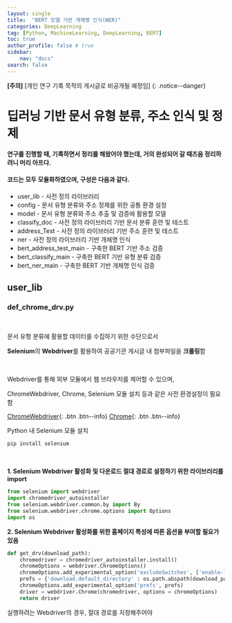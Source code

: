 ```yaml
---
layout: single
title:  "BERT 모델 기반 개체명 인식(NER)"
categories: DeepLearning
tag: [Python, MachineLearning, DeepLearning, BERT]
toc: true
author_profile: false # true
sidebar:
    nav: "docs"
search: false
---
```


**[주의]** [개인 연구 기록 목적의 게시글로 비공개될 예정임]
{: .notice--danger}

# 딥러닝 기반 문서 유형 분류, 주소 인식 및 정제

**연구를 진행할 때, 기록하면서 정리를 해왔어야 했는데, 거의 완성되어 갈 때즈음 정리하려니 머리 아프다.**



<div class = "notice--success">
<h4>코드는 모두 모듈화하였으며, 구성은 다음과 같다.</h4>
<ul>
    <li>user_lib - 사전 정의 라이브러리</li>
    <li>config - 문서 유형 분류와 주소 정제를 위한 공통 환경 설정</li>
    <li>model - 문서 유형 분류와 주소 추출 및 검증에 활용할 모델</li>
    <li>classify_doc - 사전 정의 라이브러리 기반 문서 분류 훈련 및 테스트  </li>
    <li>address_Test - 사전 정의 라이브러리 기반 주소 훈련 및 테스트</li>
    <li>ner - 사전 정의 라이브러리 기반 개체명 인식</li>
    <li>bert_address_test_main - 구축한 BERT 기반 주소 검증</li>
    <li>bert_classify_main - 구축한 BERT 기반 유형 분류 검증</li>
    <li>bert_ner_main - 구축한 BERT 기반 개체명 인식 검증</li>
</ul>
</div>



## user_lib

### def_chrome_drv.py

<br>

문서 유형 분류에 활용할 데이터를 수집하기 위한 수단으로서

**Selenium**의 **Webdriver**를 활용하여 공공기관 게시글 내 첨부파일을 **크롤링**함

<br>

Webdriver를 통해 외부 모듈에서 웹 브라우저를 제어할 수 있으며,

ChromeWebdriver, Chrome, Selenium 모듈 설치 등과 같은 사전 환경설정이 필요함

[ChromeWebdriver](https://chromedriver.chromium.org/downloads){: .btn .btn--info}  [Chrome](https://www.google.co.kr/intl/ko/chrome/){: .btn .btn--info}

Python 내 Selenium 모듈 설치

```python
pip install selenium
```



<br>

**1. Selenium Webdriver 활성화 및 다운로드 절대 경로로 설정하기 위한 라이브러리를 import**

```python
from selenium import webdriver
import chromedriver_autoinstaller
from selenium.webdriver.common.by import By
from selenium.webdriver.chrome.options import Options
import os
```

**2. Selenium Webdriver 활성화를 위한 홈페이지 특성에 따른 옵션을 부여할 필요가 있음**

```python
def get_drv(download_path):
    chromedriver = chromedriver_autoinstaller.install()
    chromeOptions = webdriver.ChromeOptions()
    chromeOptions.add_experimental_option('excludeSwitches', ['enable-logging'])
    prefs = {'download.default_directory' : os.path.abspath(download_path)}
    chromeOptions.add_experimental_option('prefs', prefs)
    driver = webdriver.Chrome(chromedriver, options = chromeOptions)    
    return driver
```

실행하려는 Webdriver의 경우, 절대 경로를 지정해주어야 
